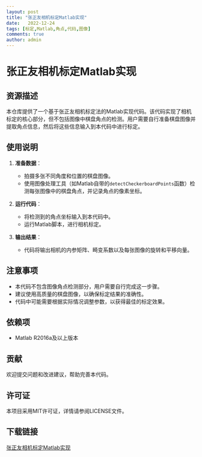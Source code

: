 ```yaml
---
layout: post
title: "张正友相机标定Matlab实现"
date:   2022-12-24
tags: [标定,Matlab,角点,代码,图像]
comments: true
author: admin
---
```

# 张正友相机标定Matlab实现

## 资源描述

本仓库提供了一个基于张正友相机标定法的Matlab实现代码。该代码实现了相机标定的核心部分，但不包括图像中棋盘角点的检测。用户需要自行准备棋盘图像并提取角点信息，然后将这些信息输入到本代码中进行标定。

## 使用说明

1. **准备数据**：
   - 拍摄多张不同角度和位置的棋盘图像。
   - 使用图像处理工具（如Matlab自带的`detectCheckerboardPoints`函数）检测每张图像中的棋盘角点，并记录角点的像素坐标。

2. **运行代码**：
   - 将检测到的角点坐标输入到本代码中。
   - 运行Matlab脚本，进行相机标定。

3. **输出结果**：
   - 代码将输出相机的内参矩阵、畸变系数以及每张图像的旋转和平移向量。

## 注意事项

- 本代码不包含图像角点检测部分，用户需要自行完成这一步骤。
- 建议使用高质量的棋盘图像，以确保标定结果的准确性。
- 代码中可能需要根据实际情况调整参数，以获得最佳的标定效果。

## 依赖项

- Matlab R2016a及以上版本

## 贡献

欢迎提交问题和改进建议，帮助完善本代码。

## 许可证

本项目采用MIT许可证，详情请参阅LICENSE文件。

## 下载链接

[张正友相机标定Matlab实现](https://pan.quark.cn/s/cbc0b2357a68)